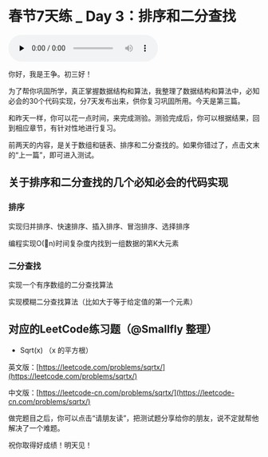 # 春节7天练 _ Day 3：排序和二分查找

<audio id="audio" title="春节7天练 | Day 3：排序和二分查找" controls="" preload="none"><source id="mp3" src="https://static001.geekbang.org/resource/audio/73/c3/73790422142ab8c78d6e8e5c1f1c3cc3.mp3"></audio>

你好，我是王争。初三好！

为了帮你巩固所学，真正掌握数据结构和算法，我整理了数据结构和算法中，必知必会的30个代码实现，分7天发布出来，供你复习巩固所用。今天是第三篇。

和昨天一样，你可以花一点时间，来完成测验。测验完成后，你可以根据结果，回到相应章节，有针对性地进行复习。

前两天的内容，是关于数组和链表、排序和二分查找的。如果你错过了，点击文末的“上一篇”，即可进入测试。

## 关于排序和二分查找的几个必知必会的代码实现

### 排序


实现归并排序、快速排序、插入排序、冒泡排序、选择排序


编程实现O(n)时间复杂度内找到一组数据的第K大元素


### 二分查找


实现一个有序数组的二分查找算法


实现模糊二分查找算法（比如大于等于给定值的第一个元素）


## 对应的LeetCode练习题（@Smallfly 整理）

- Sqrt(x) （x 的平方根）

英文版：[https://leetcode.com/problems/sqrtx/](https://leetcode.com/problems/sqrtx/)

中文版：[https://leetcode-cn.com/problems/sqrtx/](https://leetcode-cn.com/problems/sqrtx/)

做完题目之后，你可以点击“请朋友读”，把测试题分享给你的朋友，说不定就帮他解决了一个难题。

祝你取得好成绩！明天见！
